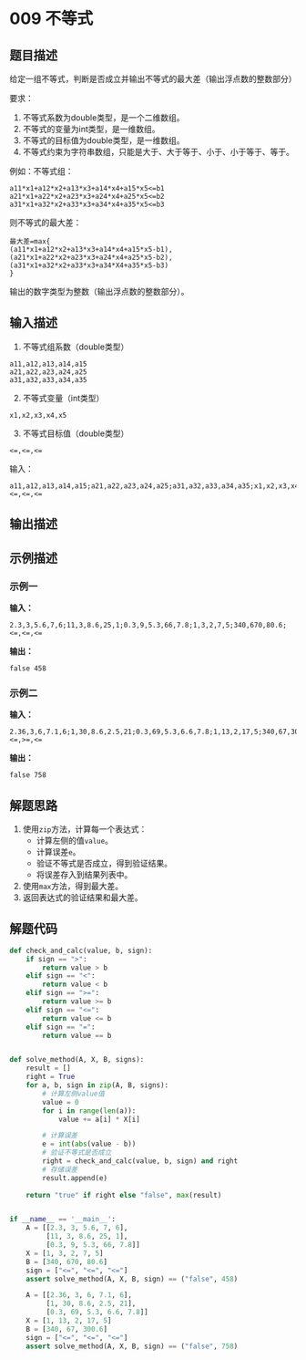 # 009 不等式

## 题目描述

给定一组不等式，判断是否成立并输出不等式的最大差（输出浮点数的整数部分）

要求：
1. 不等式系数为double类型，是一个二维数组。
2. 不等式的变量为int类型，是一维数组。
3. 不等式的目标值为double类型，是一维数组。
4. 不等式约束为字符串数组，只能是大于、大于等于、小于、小于等于、等于。

例如：不等式组： 
```text
a11*x1+a12*x2+a13*x3+a14*x4+a15*x5<=b1 
a21*x1+a22*x2+a23*x3+a24*x4+a25*x5<=b2 
a31*x1+a32*x2+a33*x3+a34*x4+a35*x5<=b3
```

则不等式的最大差：
```
最大差=max{
(a11*x1+a12*x2+a13*x3+a14*x4+a15*x5-b1),
(a21*x1+a22*x2+a23*x3+a24*x4+a25*x5-b2),
(a31*x1+a32*x2+a33*x3+a34*X4+a35*x5-b3)
}
```

输出的数字类型为整数（输出浮点数的整数部分）。

## 输入描述

1. 不等式组系数（double类型）
```text
a11,a12,a13,a14,a15
a21,a22,a23,a24,a25
a31,a32,a33,a34,a35
```   

2. 不等式变量（int类型）
```text
x1,x2,x3,x4,x5
```
   
3. 不等式目标值（double类型）
```text
<=,<=,<=
```   
   
输入：
```text
a11,a12,a13,a14,a15;a21,a22,a23,a24,a25;a31,a32,a33,a34,a35;x1,x2,x3,x4,x5;<=,<=,<=
```

## 输出描述

## 示例描述

### 示例一

**输入：**
```
2.3,3,5.6,7,6;11,3,8.6,25,1;0.3,9,5.3,66,7.8;1,3,2,7,5;340,670,80.6;<=,<=,<=
```

**输出：**
```
false 458
```

### 示例二

**输入：**
```
2.36,3,6,7.1,6;1,30,8.6,2.5,21;0.3,69,5.3,6.6,7.8;1,13,2,17,5;340,67,300.6;<=,>=,<=
```

**输出：**
```
false 758
```

## 解题思路

1. 使用`zip`方法，计算每一个表达式：
    - 计算左侧的值`value`。
    - 计算误差`e`。
    - 验证不等式是否成立，得到验证结果。
    - 将误差存入到结果列表中。
2. 使用`max`方法，得到最大差。    
3. 返回表达式的验证结果和最大差。

## 解题代码

```python
def check_and_calc(value, b, sign):
    if sign == ">":
        return value > b
    elif sign == "<":
        return value < b
    elif sign == ">=":
        return value >= b
    elif sign == "<=":
        return value <= b
    elif sign == "=":
        return value == b


def solve_method(A, X, B, signs):
    result = []
    right = True
    for a, b, sign in zip(A, B, signs):
        # 计算左侧value值
        value = 0
        for i in range(len(a)):
            value += a[i] * X[i]

        # 计算误差
        e = int(abs(value - b))
        # 验证不等式是否成立
        right = check_and_calc(value, b, sign) and right
        # 存储误差
        result.append(e)
    
    return "true" if right else "false", max(result)


if __name__ == '__main__':
    A = [[2.3, 3, 5.6, 7, 6],
         [11, 3, 8.6, 25, 1],
         [0.3, 9, 5.3, 66, 7.8]]
    X = [1, 3, 2, 7, 5]
    B = [340, 670, 80.6]
    sign = ["<=", "<=", "<="]
    assert solve_method(A, X, B, sign) == ("false", 458)

    A = [[2.36, 3, 6, 7.1, 6],
         [1, 30, 8.6, 2.5, 21],
         [0.3, 69, 5.3, 6.6, 7.8]]
    X = [1, 13, 2, 17, 5]
    B = [340, 67, 300.6]
    sign = ["<=", "<=", "<="]
    assert solve_method(A, X, B, sign) == ("false", 758)
```

